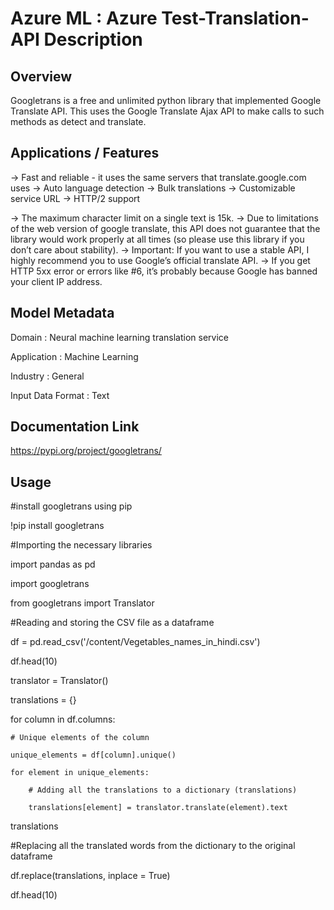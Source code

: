 
# **Azure ML : Azure Test-Translation-API Description**

## **Overview**

Googletrans is a free and unlimited python library that implemented Google Translate API. This uses the Google Translate Ajax API to make calls to such methods as detect and translate.


## **Applications / Features**

-> Fast and reliable - it uses the same servers that translate.google.com uses
-> Auto language detection
-> Bulk translations
-> Customizable service URL
-> HTTP/2 support


-> The maximum character limit on a single text is 15k.
-> Due to limitations of the web version of google translate, this API does not guarantee that the library would work properly at all times (so please use this library if you don’t care about stability).
-> Important: If you want to use a stable API, I highly recommend you to use Google’s official translate API.
-> If you get HTTP 5xx error or errors like #6, it’s probably because Google has banned your client IP address.


## **Model Metadata**

Domain : Neural machine learning translation service

Application : Machine Learning

Industry : General

Input Data Format : Text


## **Documentation Link**

https://pypi.org/project/googletrans/

## Usage

#install googletrans using pip

!pip install googletrans

#Importing the necessary libraries

import pandas as pd

import googletrans

from googletrans import Translator


#Reading and storing the CSV file as a dataframe

df = pd.read_csv('/content/Vegetables_names_in_hindi.csv')

df.head(10)


translator = Translator()

translations = {}

for column in df.columns:

    # Unique elements of the column
    
    unique_elements = df[column].unique()
    
    for element in unique_elements:
    
        # Adding all the translations to a dictionary (translations)
        
        translations[element] = translator.translate(element).text
        
translations



#Replacing all the translated words from the dictionary to the original dataframe

df.replace(translations, inplace = True)

df.head(10)


